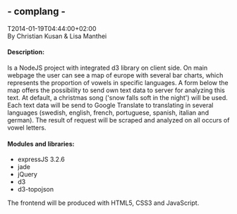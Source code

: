 <h2> - complang -</h2>
T2014-01-19T04:44:00+02:00<br />
By Christian Kusan & Lisa Manthei

<h4>Description:</h4>

Is a NodeJS project with integrated d3 library on client side.
On main webpage the user can see a map of europe with several bar charts, which represents the proportion of vowels in specific languages. A form below the map offers the possibility to send own text data to server for analyzing this text. At default, a christmas song ('snow falls soft in the night') will be used.
Each text data will be send to Google Translate to translating in several languages (swedish, english, french, portuguese, spanish, italian and german). The result of request will be scraped and analyzed on all occurs of vowel letters.

<h4>Modules and libraries:</h4>

- expressJS 3.2.6
- jade
- jQuery
- d3
- d3-topojson

The frontend will be produced with HTML5, CSS3 and JavaScript.
